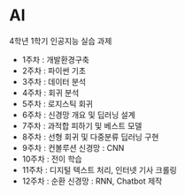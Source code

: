 # AI
4학년 1학기 인공지능 실습 과제

- 1주차 : 개발환경구축
- 2주차 : 파이썬 기초
- 3주차 : 데이터 분석
- 4주차 : 회귀 분석
- 5주차 : 로지스틱 회귀
- 6주차 : 신경망 개요 및 딥러닝 설계
- 7주차 : 과적합 피하기 및 베스트 모델
- 8주차 : 선형 회귀 및 다중분류 딥러닝 구현
- 9주차 : 컨볼루션 신경망 : CNN
- 10주차 : 전이 학습
- 11주차 : 디지털 텍스트 처리, 인터넷 기사 크롤링
- 12주차 : 순환 신경망 : RNN, Chatbot 제작